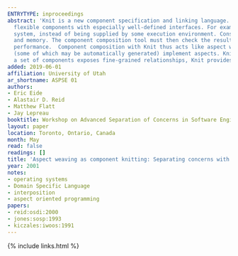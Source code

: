 ```yaml
---
ENTRYTYPE: inproceedings
abstract: 'Knit is a new component specification and linking language. It was initially designed for low-level systems software, which requires especially
  flexible components with especially well-defined interfaces. For example, threads and virtual memory are typically implemented by components within the
  system, instead of being supplied by some execution environment. Consequently, components used to construct the system must expose interactions with threads
  and memory. The component composition tool must then check the resulting system for correctness, and weave the components together to achieve reasonable
  performance.  Component composition with Knit thus acts like aspect weaving: component interfaces determine the ``join points'''' for weaving, while components
  (some of which may be automatically generated) implement aspects. Knit is not limited to the construction of low-level software, and to the degree that
  a set of components exposes fine-grained relationships, Knit provides the benefits of aspect-oriented programming within its component model.'
added: 2019-06-01
affiliation: University of Utah
ar_shortname: ASPSE 01
authors:
- Eric Eide
- Alastair D. Reid
- Matthew Flatt
- Jay Lepreau
booktitle: Workshop on Advanced Separation of Concerns in Software Engineering
layout: paper
location: Toronto, Ontario, Canada
month: May
read: false
readings: []
title: 'Aspect weaving as component knitting: Separating concerns with Knit'
year: 2001
notes:
- operating systems
- Domain Specific Language
- interposition
- aspect oriented programming
papers:
- reid:osdi:2000
- jones:sosp:1993
- kiczales:iwoos:1991
---
```


{% include links.html %}
